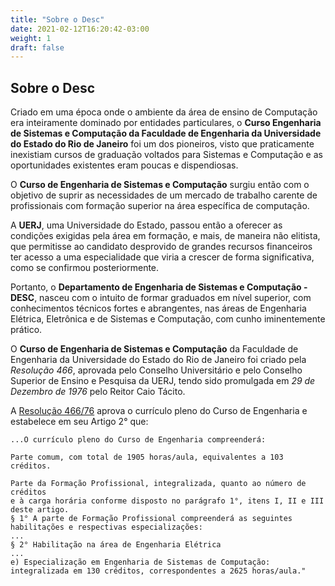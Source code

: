 ```yaml
---
title: "Sobre o Desc"
date: 2021-02-12T16:20:42-03:00
weight: 1
draft: false
---
```

## Sobre o Desc

Criado em uma época onde o ambiente da área de ensino de Computação era
inteiramente dominado por entidades particulares, o **Curso Engenharia
de Sistemas e Computação da Faculdade de Engenharia da Universidade do
Estado do Rio de Janeiro** foi um dos pioneiros, visto que praticamente inexistiam cursos de graduação voltados para Sistemas e Computação e as oportunidades existentes eram poucas e dispendiosas.

O **Curso de Engenharia de Sistemas e Computação** surgiu então com o objetivo de suprir as necessidades de um mercado de trabalho carente de profissionais com formação superior na área específica de computação.

A **UERJ**, uma Universidade do Estado, passou então a oferecer as condições exigidas pela área em formação, e mais, de maneira não elitista, que permitisse ao candidato desprovido de grandes recursos financeiros ter acesso a uma especialidade que viria a crescer de forma significativa, como se confirmou posteriormente.

Portanto, o **Departamento de Engenharia de Sistemas e Computação - DESC**, nasceu com o intuito de formar graduados em nível superior, com conhecimentos técnicos fortes e abrangentes, nas áreas de Engenharia Elétrica, Eletrônica e de Sistemas e Computação, com cunho iminentemente prático.

O **Curso de Engenharia de Sistemas e Computação** da Faculdade de Engenharia da Universidade do Estado do Rio de Janeiro foi criado pela _Resolução 466_, aprovada pelo Conselho Universitário e pelo Conselho Superior de Ensino e Pesquisa da UERJ, tendo sido promulgada em _29 de Dezembro de 1976_ pelo Reitor Caio Tácito.

A  [Resolução 466/76](http://www.boluerj.uerj.br/pdf/re_04661976_29121976.pdf) aprova o currículo pleno do Curso de Engenharia e estabelece em seu Artigo 2° que:

    ...O currículo pleno do Curso de Engenharia compreenderá:

    Parte comum, com total de 1905 horas/aula, equivalentes a 103 créditos.

    Parte da Formação Profissional, integralizada, quanto ao número de créditos
    e à carga horária conforme disposto no parágrafo 1°, itens I, II e III deste artigo.
    § 1° A parte de Formação Profissional compreenderá as seguintes habilitações e respectivas especializações:
    ...
    § 2° Habilitação na área de Engenharia Elétrica
    ...
    e) Especialização em Engenharia de Sistemas de Computação:
    integralizada em 130 créditos, correspondentes a 2625 horas/aula."
